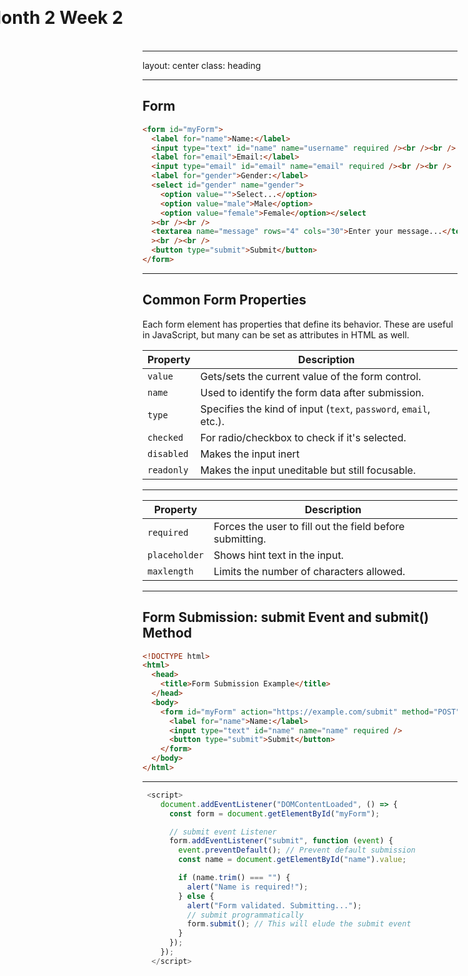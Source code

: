 # Month 2 Week 2

<style>
  h1 {
    left: 50%;
    top: 50%;
    transform: translate(-50%, -50%);
  }
</style>

---
layout: center
class: heading

---

## Form

```html
<form id="myForm">
  <label for="name">Name:</label>
  <input type="text" id="name" name="username" required /><br /><br />
  <label for="email">Email:</label>
  <input type="email" id="email" name="email" required /><br /><br />
  <label for="gender">Gender:</label>
  <select id="gender" name="gender">
    <option value="">Select...</option>
    <option value="male">Male</option>
    <option value="female">Female</option></select
  ><br /><br />
  <textarea name="message" rows="4" cols="30">Enter your message...</textarea
  ><br /><br />
  <button type="submit">Submit</button>
</form>
```

---

## Common Form Properties

Each form element has properties that define its behavior. These are useful in JavaScript, but many can be set as attributes in HTML as well.

| Property   | Description                                                      |
| ---------- | ---------------------------------------------------------------- |
| `value`    | Gets/sets the current value of the form control.                 |
| `name`     | Used to identify the form data after submission.                 |
| `type`     | Specifies the kind of input (`text`, `password`, `email`, etc.). |
| `checked`  | For radio/checkbox to check if it's selected.                    |
| `disabled` | Makes the input inert                                              |
| `readonly` | Makes the input uneditable but still focusable.                  |

---

| Property      | Description                                              |
| ------------- | -------------------------------------------------------- |
| `required`    | Forces the user to fill out the field before submitting. |
| `placeholder` | Shows hint text in the input.                            |
| `maxlength`   | Limits the number of characters allowed.                 |

---

## Form Submission: submit Event and submit() Method


```html
<!DOCTYPE html>
<html>
  <head>
    <title>Form Submission Example</title>
  </head>
  <body>
    <form id="myForm" action="https://example.com/submit" method="POST">
      <label for="name">Name:</label>
      <input type="text" id="name" name="name" required />
      <button type="submit">Submit</button>
    </form>
  </body>
</html>
```

---

```js
 <script>
    document.addEventListener("DOMContentLoaded", () => {
      const form = document.getElementById("myForm");

      // submit event Listener
      form.addEventListener("submit", function (event) {
        event.preventDefault(); // Prevent default submission
        const name = document.getElementById("name").value;

        if (name.trim() === "") {
          alert("Name is required!");
        } else {
          alert("Form validated. Submitting...");
          // submit programmatically
          form.submit(); // This will elude the submit event
        }
      });
    });
  </script>
```
